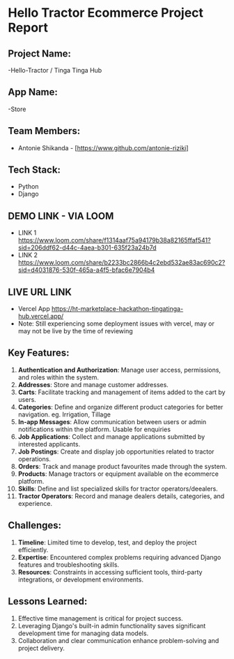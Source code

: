 # Hello Tractor Ecommerce Project Report

## Project Name: 
-Hello-Tractor / Tinga Tinga Hub

## App Name: 
-Store

## Team Members:
- Antonie Shikanda - [https://www.github.com/antonie-riziki]

## Tech Stack:
- Python
- Django

## DEMO LINK - VIA LOOM
- LINK 1 https://www.loom.com/share/f1314aaf75a94179b38a82165ffaf541?sid=206ddf62-d44c-4aea-b301-635f23a24b7d
- LINK 2 https://www.loom.com/share/b2233bc2866b4c2ebd532ae83ac690c2?sid=d4031876-530f-465a-a4f5-bfac6e7904b4

## LIVE URL LINK
- Vercel App https://ht-marketplace-hackathon-tingatinga-hub.vercel.app/
- Note: Still experiencing some deployment issues with vercel, may or may not be live by the time of reviewing

## Key Features:
1. **Authentication and Authorization**: Manage user access, permissions, and roles within the system.
2. **Addresses**: Store and manage customer addresses.
3. **Carts**: Facilitate tracking and management of items added to the cart by users.
4. **Categories**: Define and organize different product categories for better navigation. eg. Irrigation, Tillage
5. **In-app Messages**: Allow communication between users or admin notifications within the platform. Usable for enquiries
6. **Job Applications**: Collect and manage applications submitted by interested applicants.
7. **Job Postings**: Create and display job opportunities related to tractor operations.
8. **Orders**: Track and manage product favourites made through the system.
9. **Products**: Manage tractors or equipment available on the ecommerce platform.
10. **Skills**: Define and list specialized skills for tractor operators/deealers.
11. **Tractor Operators**: Record and manage dealers details, categories, and experience.

## Challenges:
1. **Timeline**: Limited time to develop, test, and deploy the project efficiently.
2. **Expertise**: Encountered complex problems requiring advanced Django features and troubleshooting skills.
3. **Resources**: Constraints in accessing sufficient tools, third-party integrations, or development environments.

## Lessons Learned:
1. Effective time management is critical for project success.
2. Leveraging Django's built-in admin functionality saves significant development time for managing data models.
3. Collaboration and clear communication enhance problem-solving and project delivery.
